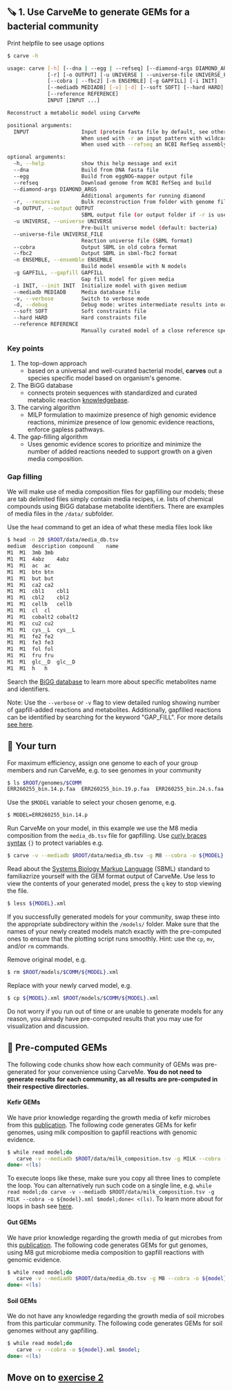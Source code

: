 ## 🪚 1. Use CarveMe to generate GEMs for a bacterial community

Print helpfile to see usage options
```bash
$ carve -h

usage: carve [-h] [--dna | --egg | --refseq] [--diamond-args DIAMOND_ARGS]
             [-r] [-o OUTPUT] [-u UNIVERSE | --universe-file UNIVERSE_FILE]
             [--cobra | --fbc2] [-n ENSEMBLE] [-g GAPFILL] [-i INIT]
             [--mediadb MEDIADB] [-v] [-d] [--soft SOFT] [--hard HARD]
             [--reference REFERENCE]
             INPUT [INPUT ...]

Reconstruct a metabolic model using CarveMe

positional arguments:
  INPUT                 Input (protein fasta file by default, see other options for details).
                        When used with -r an input pattern with wildcards can also be used.
                        When used with --refseq an NCBI RefSeq assembly accession is expected.

optional arguments:
  -h, --help            show this help message and exit
  --dna                 Build from DNA fasta file
  --egg                 Build from eggNOG-mapper output file
  --refseq              Download genome from NCBI RefSeq and build
  --diamond-args DIAMOND_ARGS
                        Additional arguments for running diamond
  -r, --recursive       Bulk reconstruction from folder with genome files
  -o OUTPUT, --output OUTPUT
                        SBML output file (or output folder if -r is used)
  -u UNIVERSE, --universe UNIVERSE
                        Pre-built universe model (default: bacteria)
  --universe-file UNIVERSE_FILE
                        Reaction universe file (SBML format)
  --cobra               Output SBML in old cobra format
  --fbc2                Output SBML in sbml-fbc2 format
  -n ENSEMBLE, --ensemble ENSEMBLE
                        Build model ensemble with N models
  -g GAPFILL, --gapfill GAPFILL
                        Gap fill model for given media
  -i INIT, --init INIT  Initialize model with given medium
  --mediadb MEDIADB     Media database file
  -v, --verbose         Switch to verbose mode
  -d, --debug           Debug mode: writes intermediate results into output files
  --soft SOFT           Soft constraints file
  --hard HARD           Hard constraints file
  --reference REFERENCE
                        Manually curated model of a close reference species.
```

### Key points

1. The top-down approach
   - based on a universal and well-curated bacterial model, **carves** out a species specific model based on organism's genome.
2. The BiGG database
   - connects protein sequences with standardized and curated metabolic reaction [knowledgebase](http://bigg.ucsd.edu/).
3. The carving algorithm
   - MILP formulation to maximize presence of high genomic evidence reactions, minimize presence of low genomic evidence reactions, enforce gapless pathways.
4. The gap-filling algorithm
   - Uses genomic evidence scores to prioritize and minimize the number of added reactions needed to support growth on a given media composition.

### Gap filling

We will make use of media composition files for gapfilling our models; these are tab delimited files simply contain media recipes, i.e. lists of chemical compounds using BiGG database metabolite identifiers. There are examples of media files in the `/data/` subfolder. 

Use the `head` command to get an idea of what these media files look like

```bash
$ head -n 20 $ROOT/data/media_db.tsv 
medium	description	compound	name
M1	M1	3mb	3mb
M1	M1	4abz	4abz
M1	M1	ac	ac
M1	M1	btn	btn
M1	M1	but	but
M1	M1	ca2	ca2
M1	M1	cbl1	cbl1
M1	M1	cbl2	cbl2
M1	M1	cellb	cellb
M1	M1	cl	cl
M1	M1	cobalt2	cobalt2
M1	M1	cu2	cu2
M1	M1	cys__L	cys__L
M1	M1	fe2	fe2
M1	M1	fe3	fe3
M1	M1	fol	fol
M1	M1	fru	fru
M1	M1	glc__D	glc__D
M1	M1	h	h
```

Search the [BiGG database](http://bigg.ucsd.edu/) to learn more about specific metabolites name and identifiers.

Note: Use the `--verbose` or `-v` flag to view detailed runlog showing number of gapfill-added reactions and metabolites. Additionally, gapfilled reactions can be identified by searching for the keyword "GAP_FILL". For more details [see here](https://github.com/cdanielmachado/carveme/issues/109).

## 🤔 Your turn

For maximum efficiency, assign one genome to each of your group members and run CarveMe, e.g. to see genomes in your community

```bash
$ ls $ROOT/genomes/$COMM
ERR260255_bin.14.p.faa  ERR260255_bin.19.p.faa  ERR260255_bin.24.s.faa  ERR260255_bin.7.p.faa  ERR260255_bin.9.s.faa
```

Use the `$MODEL` variable to select your chosen genome, e.g.

```bash
$ MODEL=ERR260255_bin.14.p
```

Run CarveMe on your model, in this example we use the M8 media composition from the `media_db.tsv` file for gapfilling. Use [curly braces syntax](https://www.linux.com/topic/desktop/all-about-curly-braces-bash/) `{}` to protect variables e.g.

```bash
$ carve -v --mediadb $ROOT/data/media_db.tsv -g M8 --cobra -o ${MODEL}.xml $ROOT/genomes/$COMM/${MODEL}.faa
```

Read about the [Systems Biology Markup Language](https://sbml.org/) (SBML) standard to familiazrize yourself with the GEM format output of CarveMe. Use less to view the contents of your generated model, press the `q` key to stop viewing the file.

```bash
$ less ${MODEL}.xml
```

If you successfully generated models for your community, swap these into the appropriate subdirectory within the `/models/` folder. Make sure that the names of your newly created models match exactly with the pre-computed ones to ensure that the plotting script runs smoothly. Hint: use the `cp`, `mv`, and/or `rm` commands.

Remove original model, e.g.

```bash
$ rm $ROOT/models/$COMM/${MODEL}.xml
```
Replace with your newly carved model, e.g.

```bash
$ cp ${MODEL}.xml $ROOT/models/$COMM/${MODEL}.xml
```

Do not worry if you run out of time or are unable to generate models for any reason, you already have pre-computed results that you may use for visualization and discussion.

## 🍬 Pre-computed GEMs

The following code chunks show how each community of GEMs was pre-generated for your convenience using CarveMe. **You do not need to generate results for each community, as all results are pre-computed in their respective directories.**

#### Kefir GEMs

We have prior knowledge regarding the growth media of kefir microbes from this [publication](https://www.nature.com/articles/s41564-020-00816-5). The following code generates GEMs for kefir genomes, using milk composition to gapfill reactions with genomic evidence. 

```bash
$ while read model;do 
   carve -v --mediadb $ROOT/data/milk_composition.tsv -g MILK --cobra -o ${model}.xml $model;
done< <(ls)
```

To execute loops like these, make sure you copy all three lines to complete the loop. You can alternatively run such code on a single line, e.g. `while read model;do carve -v --mediadb $ROOT/data/milk_composition.tsv -g MILK --cobra -o ${model}.xml $model;done< <(ls)`. To learn more about for loops in bash see [here](https://www.cyberciti.biz/faq/bash-for-loop/).

#### Gut GEMs

We have prior knowledge regarding the growth media of gut microbes from this [publication](https://www.nature.com/articles/s41564-018-0123-9). The following code generates GEMs for gut genomes, using M8 gut microbiome media composition to gapfill reactions with genomic evidence.

```bash
$ while read model;do     
   carve -v --mediadb $ROOT/data/media_db.tsv -g M8 --cobra -o ${model}.xml $model;
done< <(ls)
```

#### Soil GEMs

We do not have any knowledge regarding the growth media of soil microbes from this particular community. The following code generates GEMs for soil genomes without any gapfilling.

```bash
$ while read model;do     
   carve -v --cobra -o ${model}.xml $model;
done< <(ls)
```

## Move on to [exercise 2](https://github.com/franciscozorrilla/SymbNET/blob/main/scripts/2.plot_gut_model_summary.ipynb)
